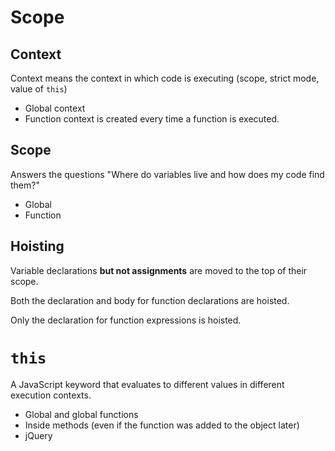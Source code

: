 # Scope
## Context
Context means the context in which code is executing (scope, strict mode, value of `this`)
- Global context
- Function context is created every time a function is executed.

## Scope
Answers the questions "Where do variables live and how does my code find them?"
- Global
- Function

## Hoisting
Variable declarations **but not assignments** are moved to the top of their scope.

Both the declaration and body for function declarations are hoisted.

Only the declaration for function expressions is hoisted.

# `this`
A JavaScript keyword that evaluates to different values in different execution contexts.

- Global and global functions
- Inside methods (even if the function was added to the object later)
- jQuery
